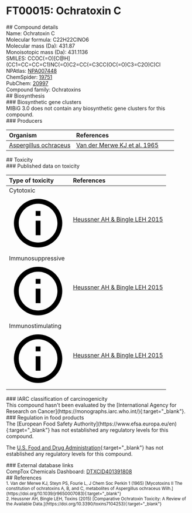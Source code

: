 
# FT00015: Ochratoxin C
<div class="molecule_image" style="float:left">
<img data-smiles= CCOC(=O)[C@H](CC1=CC=CC=C1)NC(=O)C1=CC(Cl)=C2CC(C)OC(=O)C2=C1O data-smiles-options="{ 'width': 350, 'height': 350 }" />
</div>
## Compound details
<div style="overflow:hidden">
Name: Ochratoxin C<br>
Molecular formula: C22H22ClNO6<br>
Molecular mass (Da): 431.87<br>
Monoisotopic mass (Da): 431.1136<br>
<div class="break_all">
SMILES: CCOC(=O)[C@H](CC1=CC=CC=C1)NC(=O)C2=CC(=C3CC(OC(=O)C3=C2O)C)Cl<br>
</div>
        NPAtlas: <a href=https://www.npatlas.org/explore/compounds/NPA007448 target="_blank">NPA007448</a><br>
        ChemSpider: <a href=https://www.chemspider.com/Chemical-Structure.19751.html target="_blank">19751</a><br>
        PubChem: <a href=https://pubchem.ncbi.nlm.nih.gov/compound/20997 target="_blank">20997</a><br>
    Compound family: Ochratoxins<br>
</div>

<div markdown="block" class="section">
## Biosynthesis
<div markdown="block" class="subsection">
### Biosynthetic gene clusters
<div markdown="block" class="indented_block">
MIBiG 3.0 does not contain any biosynthetic gene clusters for this compound.
</div>
</div>

<div markdown="block" class="subsection">
### Producers
<table>
<thead>
<tr>
<th style="text-align: left;" role="columnheader" width="40%" data-sort-default>Organism</th>
<th style="text-align: left;" role="columnheader" width="60%">References</th>
</tr>
</thead>
        <tr>
        <td style="text-align: left;"><a href="https://www.ncbi.nlm.nih.gov/Taxonomy/Browser/wwwtax.cgi?mode=Info&id=40380" target="_blank">Aspergillus ochraceus</a></td>
        <td style="text-align: left;"><a href="#REF00488">Van der Merwe KJ et al. 1965</a></td>
        </tr>
</table>
</div>
</div>

<div markdown="block" class="section">
## Toxicity
<div markdown="block" class="subsection">
### Published data on toxicity
<table>
<thead>
<tr>
<th style="text-align: left;" role="columnheader" width="40%" data-sort-default>Type of toxicity</th>
<th style="text-align: left;" role="columnheader" width="60%">References</th>
</tr>
</thead>
<tbody>
<tr>
<td style="text-align: left;">Cytotoxic <span class="twemoji" title="Toxic to cells"><svg xmlns="http://www.w3.org/2000/svg" viewBox="0 0 24 24"><path d="M11 9h2V7h-2m1 13c-4.41 0-8-3.59-8-8s3.59-8 8-8 8 3.59 8 8-3.59 8-8 8m0-18A10 10 0 0 0 2 12a10 10 0 0 0 10 10 10 10 0 0 0 10-10A10 10 0 0 0 12 2m-1 15h2v-6h-2v6Z"></path></svg></span></td>
<td style="text-align: left;"><a href="#REF00020">Heussner AH &amp; Bingle LEH 2015</a></td>
</tr>
<tr>
<td style="text-align: left;">Immunosuppressive <span class="twemoji" title="Inhibits the immune system"><svg xmlns="http://www.w3.org/2000/svg" viewBox="0 0 24 24"><path d="M11 9h2V7h-2m1 13c-4.41 0-8-3.59-8-8s3.59-8 8-8 8 3.59 8 8-3.59 8-8 8m0-18A10 10 0 0 0 2 12a10 10 0 0 0 10 10 10 10 0 0 0 10-10A10 10 0 0 0 12 2m-1 15h2v-6h-2v6Z"></path></svg></span></td>
<td style="text-align: left;"><a href="#REF00020">Heussner AH &amp; Bingle LEH 2015</a></td>
</tr>
<tr>
<td style="text-align: left;">Immunostimulating <span class="twemoji" title="Activates the immune system"><svg xmlns="http://www.w3.org/2000/svg" viewBox="0 0 24 24"><path d="M11 9h2V7h-2m1 13c-4.41 0-8-3.59-8-8s3.59-8 8-8 8 3.59 8 8-3.59 8-8 8m0-18A10 10 0 0 0 2 12a10 10 0 0 0 10 10 10 10 0 0 0 10-10A10 10 0 0 0 12 2m-1 15h2v-6h-2v6Z"></path></svg></span></td>
<td style="text-align: left;"><a href="#REF00020">Heussner AH &amp; Bingle LEH 2015</a></td>
</tr>
</tbody>
</table>
</div>

<div markdown="block" class="subsection">
### IARC classification of carcinogenicity
<div markdown="block" class="indented_block">
This compound hasn't been evaluated by the [International Agency for Research on Cancer](https://monographs.iarc.who.int/){:target="_blank"}.<br>
</div>
</div>

<div markdown="block" class="subsection">
### Regulation in food products
<div markdown="block" class="indented_block">
The [European Food Safety Authority](https://www.efsa.europa.eu/en){:target="_blank"} has not established any regulatory levels for this compound. <br>

The [U.S. Food and Drug Administration](https://www.fda.gov/){:target="_blank"} has not established any regulatory levels for this compound. <br>

</div>
</div>

<div markdown="block" class="subsection">
### External database links
<div markdown="block" class="indented_block">
CompTox Chemicals Dashboard: <a href=https://comptox.epa.gov/dashboard/chemical/details/DTXCID401391808 target="_blank">DTXCID401391808</a><br>
</div>
</div>
</div>

<div markdown="block" class="section">
## References
<div markdown="block" style="font-size: smaller;">
<span id=REF00488>
1. Van der Merwe KJ, Steyn PS, Fourie L, J Chem Soc Perkin 1 (1965) [Mycotoxins II The constitution of ochratoxins A, B, and C, metabolites of Aspergillus ochraceus Wilh.](https://doi.org/10.1039/jr9650007083){:target="_blank"}<br>
</span>

<span id=REF00020>
2. Heussner AH, Bingle LEH, Toxins (2015) [Comparative Ochratoxin Toxicity: A Review of the Available Data.](https://doi.org/10.3390/toxins7104253){:target="_blank"}<br>
</span>

</div>
</div>

<script type="text/javascript" src="https://unpkg.com/smiles-drawer@2.0.1/dist/smiles-drawer.min.js"></script>
<script>
    SmiDrawer.apply();
</script>